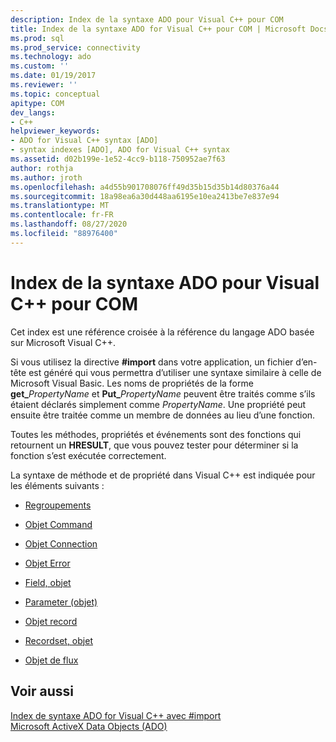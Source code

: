 ```yaml
---
description: Index de la syntaxe ADO pour Visual C++ pour COM
title: Index de la syntaxe ADO for Visual C++ pour COM | Microsoft Docs
ms.prod: sql
ms.prod_service: connectivity
ms.technology: ado
ms.custom: ''
ms.date: 01/19/2017
ms.reviewer: ''
ms.topic: conceptual
apitype: COM
dev_langs:
- C++
helpviewer_keywords:
- ADO for Visual C++ syntax [ADO]
- syntax indexes [ADO], ADO for Visual C++ syntax
ms.assetid: d02b199e-1e52-4cc9-b118-750952ae7f63
author: rothja
ms.author: jroth
ms.openlocfilehash: a4d55b901708076ff49d35b15d35b14d80376a44
ms.sourcegitcommit: 18a98ea6a30d448aa6195e10ea2413be7e837e94
ms.translationtype: MT
ms.contentlocale: fr-FR
ms.lasthandoff: 08/27/2020
ms.locfileid: "88976400"
---
```

# <a name="ado-for-visual-c-syntax-index-for-com"></a>Index de la syntaxe ADO pour Visual C++ pour COM
Cet index est une référence croisée à la référence du langage ADO basée sur Microsoft Visual C++.  
  
 Si vous utilisez la directive **#import** dans votre application, un fichier d’en-tête est généré qui vous permettra d’utiliser une syntaxe similaire à celle de Microsoft Visual Basic. Les noms de propriétés de la forme **get_**_PropertyName_ et **Put_**_PropertyName_ peuvent être traités comme s’ils étaient déclarés simplement comme *PropertyName*. Une propriété peut ensuite être traitée comme un membre de données au lieu d’une fonction.  
  
 Toutes les méthodes, propriétés et événements sont des fonctions qui retournent un **HRESULT**, que vous pouvez tester pour déterminer si la fonction s’est exécutée correctement.  
  
 La syntaxe de méthode et de propriété dans Visual C++ est indiquée pour les éléments suivants :  
  
-   [Regroupements](./collections-ado-for-visual-c-syntax.md)  
  
-   [Objet Command](./command-ado-for-visual-c-syntax.md)  
  
-   [Objet Connection](./connection-ado-for-visual-c-syntax.md)  
  
-   [Objet Error](./error-ado-for-visual-c-syntax.md)  
  
-   [Field, objet](./field-ado-for-visual-c-syntax.md)  
  
-   [Parameter (objet)](./parameter-ado-for-visual-c-syntax.md)  
  
-   [Objet record](./record-ado-for-visual-c-syntax.md)  
  
-   [Recordset, objet](./recordset-ado-for-visual-c-syntax.md)  
  
-   [Objet de flux](./stream-ado-for-visual-c-syntax.md)  
  
## <a name="see-also"></a>Voir aussi  
 [Index de syntaxe ADO for Visual C++ avec #import](./ado-for-visual-c-syntax-index-with-sharpimport.md)   
 [Microsoft ActiveX Data Objects (ADO)](../../microsoft-activex-data-objects-ado.md)